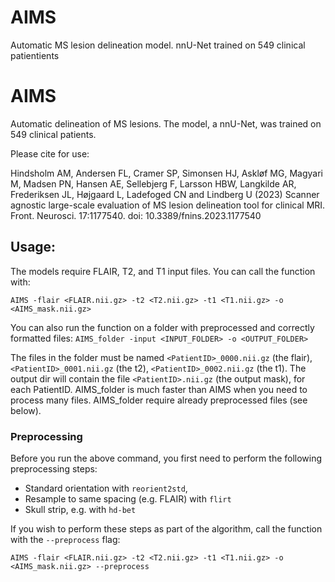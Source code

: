 # AIMS
Automatic MS lesion delineation model. nnU-Net trained on 549 clinical patientients

# AIMS
Automatic delineation of MS lesions. The model, a nnU-Net, was trained on 549 clinical patients.

Please cite for use:

Hindsholm AM, Andersen FL, Cramer SP, Simonsen HJ, Askløf MG, Magyari M, Madsen PN, Hansen AE, Sellebjerg F, Larsson HBW, Langkilde AR, Frederiksen JL, Højgaard L, Ladefoged CN and Lindberg U (2023) Scanner agnostic large-scale evaluation of MS lesion delineation tool for clinical MRI. Front. Neurosci. 17:1177540. doi: 10.3389/fnins.2023.1177540

## Usage:
The models require FLAIR, T2, and T1 input files. You can call the function with:

`AIMS -flair <FLAIR.nii.gz> -t2 <T2.nii.gz> -t1 <T1.nii.gz> -o <AIMS_mask.nii.gz>`

You can also run the function on a folder with preprocessed and correctly formatted files:
`AIMS_folder -input <INPUT_FOLDER> -o <OUTPUT_FOLDER>`

The files in the folder must be named `<PatientID>_0000.nii.gz` (the flair), `<PatientID>_0001.nii.gz` (the t2), `<PatientID>_0002.nii.gz` (the t1). The output dir will contain the file `<PatientID>.nii.gz` (the output mask), for each PatientID. AIMS_folder is much faster than AIMS when you need to process many files. AIMS_folder require already preprocessed files (see below).

### Preprocessing

Before you run the above command, you first need to perform the following preprocessing steps:
- Standard orientation with `reorient2std`, 
- Resample to same spacing (e.g. FLAIR) with `flirt`
- Skull strip, e.g. with `hd-bet`

If you wish to perform these steps as part of the algorithm, call the function with the `--preprocess` flag:

`AIMS -flair <FLAIR.nii.gz> -t2 <T2.nii.gz> -t1 <T1.nii.gz> -o <AIMS_mask.nii.gz> --preprocess`

